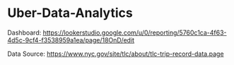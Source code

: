 # Uber-Data-Analytics

Dashboard: https://lookerstudio.google.com/u/0/reporting/5760c1ca-4f63-4d5c-9cf4-f3538959a1ea/page/18OnD/edit

Data Source: https://www.nyc.gov/site/tlc/about/tlc-trip-record-data.page
